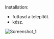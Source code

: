 Installation:
- futtasd a telepítőt.
- kész.


![Screenshot_1](https://user-images.githubusercontent.com/72438034/127236005-6f84110f-0e6a-4df4-abb3-1deca6e46faa.jpg)

